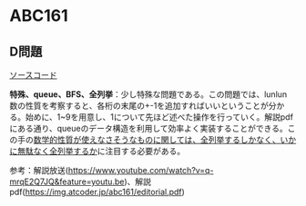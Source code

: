 # ABC161

## D問題

[ソースコード](https://atcoder.jp/contests/abc161/submissions/12513678)

**特殊、queue、BFS、全列挙**：少し特殊な問題である。この問題では、lunlun 数の性質を考察すると、各桁の末尾の+-1を追加すればいいということが分かる。始めに、1~9を用意し、1について先ほど述べた操作を行っていく。解説pdfにある通り、queueのデータ構造を利用して効率よく実装することができる。この手の<u>数学的性質が使えなさそうなものに関しては、全列挙するしかなく、いかに無駄なく全列挙するか</u>に注目する必要がある。

参考：解説放送(https://www.youtube.com/watch?v=q-mrqE2Q7JQ&feature=youtu.be)、解説pdf(https://img.atcoder.jp/abc161/editorial.pdf)